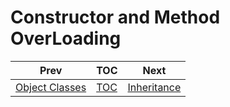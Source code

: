 # Constructor and Method OverLoading


| Prev                  | TOC                 | Next            |
|-----------------------|---------------------|-----------------|
| [Object Classes](objectClasses.md) | [TOC](../ReadMe.md) | [Inheritance](inheritance.md) |